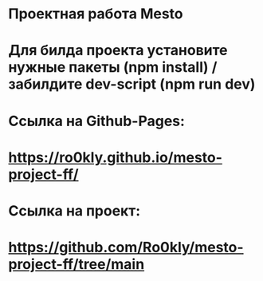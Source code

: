 # Проектная работа Mesto
# Для билда проекта установите нужные пакеты (npm install) / забилдите dev-script (npm run dev)
#
# Ссылка на Github-Pages:
# https://ro0kly.github.io/mesto-project-ff/
#
# Ссылка на проект:
# https://github.com/Ro0kly/mesto-project-ff/tree/main
